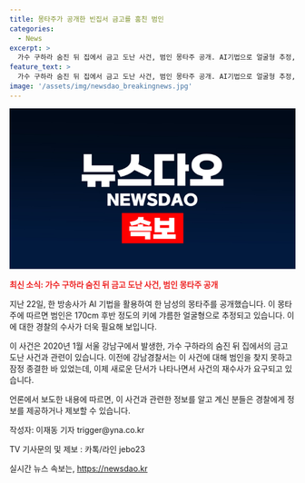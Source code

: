 ```yaml
---
title: 몽타주가 공개한 빈집서 금고를 훔친 범인
categories:
  - News
excerpt: >
  가수 구하라 숨진 뒤 집에서 금고 도난 사건, 범인 몽타주 공개. AI기법으로 얼굴형 추정, 키는 170cm 후반. 서울 강남경찰서는 잠정 종결된 사건. 2020년 금고 도난 사건 관련, DNA흔적 등으로 범인을 찾지 못했음. (요약문)
feature_text: >
  가수 구하라 숨진 뒤 집에서 금고 도난 사건, 범인 몽타주 공개. AI기법으로 얼굴형 추정, 키는 170cm 후반. 서울 강남경찰서는 잠정 종결된 사건. 2020년 금고 도난 사건 관련, DNA흔적 등으로 범인을 찾지 못했음. (요약문)
image: '/assets/img/newsdao_breakingnews.jpg'
---
```


<p><img src="/assets/img/newsdao_breakingnews.jpg" alt="pcversion 속보" /></p>

<p><b><span style="color: #ee2323;">최신 소식: 가수 구하라 숨진 뒤 금고 도난 사건, 범인 몽타주 공개</span></b></p>

<p>지난 22일, 한 방송사가 AI 기법을 활용하여 한 남성의 몽타주를 공개했습니다. 이 몽타주에 따르면 범인은 170cm 후반 정도의 키에 갸름한 얼굴형으로 추정되고 있습니다. 이에 대한 경찰의 수사가 더욱 필요해 보입니다.</p>

<p>이 사건은 2020년 1월 서울 강남구에서 발생한, 가수 구하라의 숨진 뒤 집에서의 금고 도난 사건과 관련이 있습니다. 이전에 강남경찰서는 이 사건에 대해 범인을 찾지 못하고 잠정 종결한 바 있었는데, 이제 새로운 단서가 나타나면서 사건의 재수사가 요구되고 있습니다.</p>

<p>언론에서 보도한 내용에 따르면, 이 사건과 관련한 정보를 알고 계신 분들은 경찰에게 정보를 제공하거나 제보할 수 있습니다.</p>

<p>작성자: 이재동 기자 trigger@yna.co.kr</p>

<p>TV 기사문의 및 제보 : 카톡/라인 jebo23</p>
실시간 뉴스 속보는, <a href="https://newsdao.kr" rel="dofollow">https://newsdao.kr</a>


